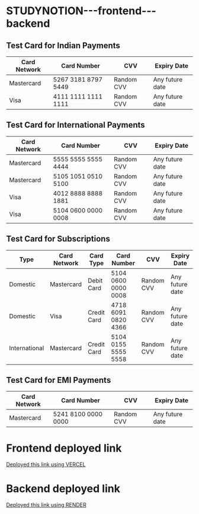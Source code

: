 # STUDYNOTION---frontend---backend
## Test Card for Indian Payments

| Card Network | Card Number          | CVV       | Expiry Date   |
|--------------|----------------------|-----------|---------------|
| Mastercard   | 5267 3181 8797 5449  | Random CVV| Any future date |
| Visa         | 4111 1111 1111 1111  | Random CVV| Any future date |

## Test Card for International Payments

| Card Network | Card Number          | CVV       | Expiry Date   |
|--------------|----------------------|-----------|---------------|
| Mastercard   | 5555 5555 5555 4444  | Random CVV| Any future date |
| Mastercard   | 5105 1051 0510 5100  | Random CVV| Any future date |
| Visa         | 4012 8888 8888 1881  | Random CVV| Any future date |
| Visa         | 5104 0600 0000 0008  | Random CVV| Any future date |

## Test Card for Subscriptions

| Type         | Card Network         | Card Type | Card Number          | CVV       | Expiry Date   |
|--------------|----------------------|-----------|----------------------|-----------|---------------|
| Domestic     | Mastercard           | Debit Card| 5104 0600 0000 0008  | Random CVV| Any future date |
| Domestic     | Visa                 | Credit Card| 4718 6091 0820 4366  | Random CVV| Any future date |
| International| Mastercard           | Credit Card| 5104 0155 5555 5558  | Random CVV| Any future date |

## Test Card for EMI Payments

| Card Network | Card Number          | CVV       | Expiry Date   |
|--------------|----------------------|-----------|---------------|
| Mastercard   | 5241 8100 0000 0000  | Random CVV| Any future date |


# Frontend deployed link
<a href="https://studynotion-frontend-tau.vercel.app" target="_blank">Deployed this link using VERCEL</a>

# Backend deployed link
<a href="https://studynotion-backend-vlc0.onrender.com" target="_blank">Deployed this link using RENDER</a>
